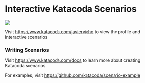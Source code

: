 # Interactive Katacoda Scenarios

[![](http://shields.katacoda.com/katacoda/javiervicho/count.svg)](https://www.katacoda.com/javiervicho "Get your profile on Katacoda.com")

Visit https://www.katacoda.com/javiervicho to view the profile and interactive scenarios

### Writing Scenarios
Visit https://www.katacoda.com/docs to learn more about creating Katacoda scenarios

For examples, visit https://github.com/katacoda/scenario-example
